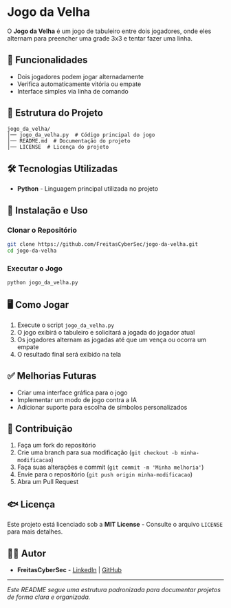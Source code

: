 # Jogo da Velha

O **Jogo da Velha** é um jogo de tabuleiro entre dois jogadores, onde eles alternam para preencher uma grade 3x3 e tentar fazer uma linha.

## 🚀 Funcionalidades

- Dois jogadores podem jogar alternadamente
- Verifica automaticamente vitória ou empate
- Interface simples via linha de comando

## 💂️ Estrutura do Projeto

```
jogo_da_velha/
│── jogo_da_velha.py  # Código principal do jogo
│── README.md  # Documentação do projeto
│── LICENSE  # Licença do projeto
```

## 🛠️ Tecnologias Utilizadas

- **Python** - Linguagem principal utilizada no projeto

## 🐆 Instalação e Uso

### Clonar o Repositório
```bash
git clone https://github.com/FreitasCyberSec/jogo-da-velha.git
cd jogo-da-velha
```

### Executar o Jogo
```bash
python jogo_da_velha.py
```

## 🖥️ Como Jogar

1. Execute o script `jogo_da_velha.py`
2. O jogo exibirá o tabuleiro e solicitará a jogada do jogador atual
3. Os jogadores alternam as jogadas até que um vença ou ocorra um empate
4. O resultado final será exibido na tela

## ✅ Melhorias Futuras

- Criar uma interface gráfica para o jogo
- Implementar um modo de jogo contra a IA
- Adicionar suporte para escolha de símbolos personalizados

## 🤝 Contribuição

1. Faça um fork do repositório
2. Crie uma branch para sua modificação (`git checkout -b minha-modificacao`)
3. Faça suas alterações e commit (`git commit -m 'Minha melhoria'`)
4. Envie para o repositório (`git push origin minha-modificacao`)
5. Abra um Pull Request

## 🐟 Licença

Este projeto está licenciado sob a **MIT License** - Consulte o arquivo `LICENSE` para mais detalhes.

## 👨‍💻 Autor

- **FreitasCyberSec** - [LinkedIn](https://www.linkedin.com/in/humberto-freitas-a0ba95274/) | [GitHub](https://github.com/FreitasCyberSec)

---

*Este README segue uma estrutura padronizada para documentar projetos de forma clara e organizada.*


